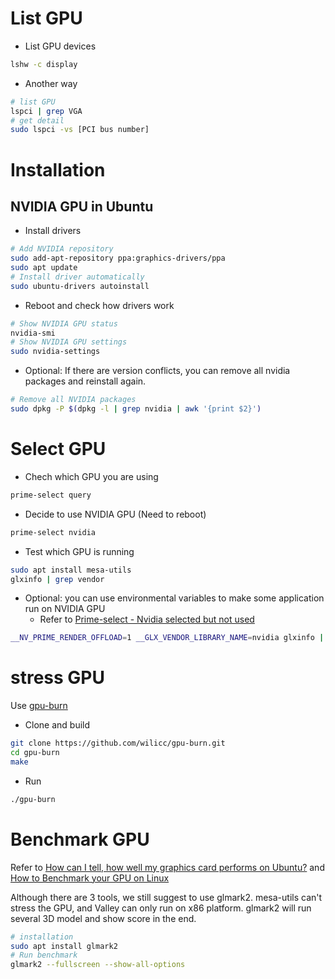 # List GPU

* List GPU devices

```bash
lshw -c display
```

* Another way

```bash
# list GPU
lspci | grep VGA
# get detail
sudo lspci -vs [PCI bus number]
```

# Installation

## NVIDIA GPU in Ubuntu

* Install drivers

```bash
# Add NVIDIA repository
sudo add-apt-repository ppa:graphics-drivers/ppa
sudo apt update
# Install driver automatically
sudo ubuntu-drivers autoinstall
```

* Reboot and check how drivers work

```bash
# Show NVIDIA GPU status
nvidia-smi
# Show NVIDIA GPU settings
sudo nvidia-settings
```

* Optional: If there are version conflicts, you can remove all nvidia packages and reinstall again.

```bash
# Remove all NVIDIA packages
sudo dpkg -P $(dpkg -l | grep nvidia | awk '{print $2}')
```

# Select GPU

* Chech which GPU you are using

```bash
prime-select query
```

* Decide to use NVIDIA GPU (Need to reboot)

```bash
prime-select nvidia
```

* Test which GPU is running

```bash
sudo apt install mesa-utils
glxinfo | grep vendor
```

* Optional: you can use environmental variables to make some application run on NVIDIA GPU
  - Refer to [Prime-select - Nvidia selected but not used](https://forums.developer.nvidia.com/t/prime-select-nvidia-selected-but-not-used/121108/4)

```bash
__NV_PRIME_RENDER_OFFLOAD=1 __GLX_VENDOR_LIBRARY_NAME=nvidia glxinfo | grep vendor
```

# stress GPU

Use [gpu-burn](https://github.com/wilicc/gpu-burn)

* Clone and build

```bash
git clone https://github.com/wilicc/gpu-burn.git
cd gpu-burn
make
```

* Run

```bash
./gpu-burn
```

# Benchmark GPU

Refer to [How can I tell, how well my graphics card performs on Ubuntu?](https://askubuntu.com/questions/1046812/how-can-i-tell-how-well-my-graphics-card-performs-on-ubuntu) and [
How to Benchmark your GPU on Linux](https://www.howtoforge.com/tutorial/linux-gpu-benchmark/)

Although there are 3 tools, we still suggest to use glmark2.
mesa-utils can't stress the GPU, and Valley can only run on x86 platform.
glmark2 will run several 3D model and show score in the end.

```bash
# installation
sudo apt install glmark2
# Run benchmark
glmark2 --fullscreen --show-all-options
```
